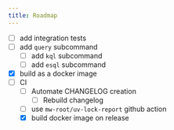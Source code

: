 ```yaml
---
title: Roadmap
---
```


- [ ] add integration tests
- [ ] add `query` subcommand
    - [ ] add `kql` subcommand
    - [ ] add `esql` subcommand
- [x] build as a docker image
- [ ] CI
    - [ ] Automate CHANGELOG creation
        - [ ] Rebuild changelog
    - [ ] use `mw-root/uv-lock-report` github action
    - [x] build docker image on release
